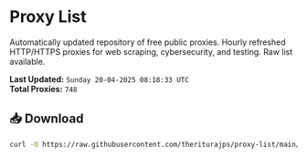 # Proxy List

Automatically updated repository of free public proxies. Hourly refreshed HTTP/HTTPS proxies for web scraping, cybersecurity, and testing. Raw list available.

**Last Updated:** `Sunday 20-04-2025 08:18:33 UTC`  
**Total Proxies:** `748`

## 📥 Download
```bash
curl -O https://raw.githubusercontent.com/theriturajps/proxy-list/main/proxies.txt
